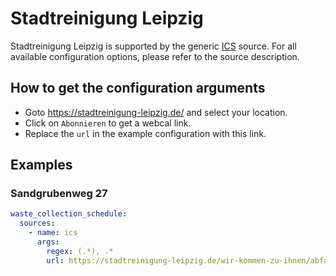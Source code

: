 # Stadtreinigung Leipzig

Stadtreinigung Leipzig is supported by the generic [ICS](/doc/source/ics.md) source. For all available configuration options, please refer to the source description.


## How to get the configuration arguments

- Goto <https://stadtreinigung-leipzig.de/> and select your location.  
- Click on `Abonnieren` to get a webcal link.
- Replace the `url` in the example configuration with this link.

## Examples

### Sandgrubenweg 27

```yaml
waste_collection_schedule:
  sources:
    - name: ics
      args:
        regex: (.*), .*
        url: https://stadtreinigung-leipzig.de/wir-kommen-zu-ihnen/abfallkalender/ical.ics?position_nos=38296&name=Sandgrubenweg 27&mode=download
```
